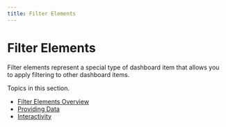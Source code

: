 ```yaml
---
title: Filter Elements
---
```

# Filter Elements
Filter elements represent a special type of dashboard item that allows you to apply filtering to other dashboard items.

Topics in this section.
* [Filter Elements Overview](filter-elements/filter-elements-overview.md)
* [Providing Data](filter-elements/providing-data.md)
* [Interactivity](filter-elements/interactivity.md)